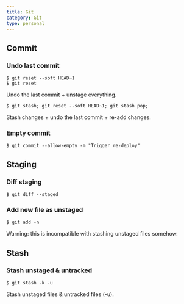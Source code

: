 ```yaml
---
title: Git
category: Git
type: personal
---
```


## Commit

### Undo last commit

```shell
$ git reset --soft HEAD~1
$ git reset
```
Undo the last commit + unstage everything.

```shell
$ git stash; git reset --soft HEAD~1; git stash pop;
```
Stash changes + undo the last commit + re-add changes.

### Empty commit

```shell
$ git commit --allow-empty -m "Trigger re-deploy"
```

## Staging

### Diff staging

```shell
$ git diff --staged
```

### Add new file as unstaged

```shell
$ git add -n
```
Warning: this is incompatible with stashing unstaged files somehow.

## Stash

### Stash unstaged & untracked

```shell
$ git stash -k -u
```
Stash unstaged files & untracked files (-u).

